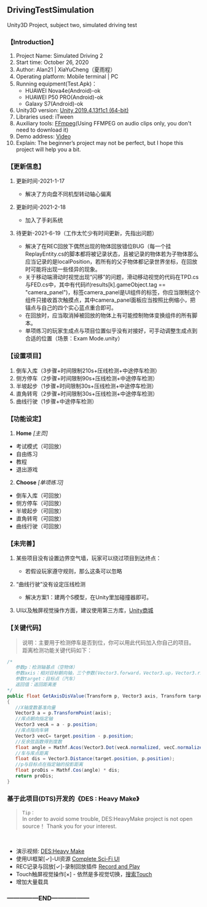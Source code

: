 ## DrivingTestSimulation
 Unity3D Project, subject two, simulated driving test


### 【Introduction】
1. Project Name: Simulated Driving 2
2. Start time: ‎October 26, 2020
3. Author: Alan21 | XiaYuCheng（夏雨程）
4. Operating platform: Mobile terminal | PC
5. Running equipment(Test.Apk)：
   - HUAWEI Nova4e(Android)-ok
   - HUAWEI P50 PRO(Android)-ok
   - Galaxy S7(Android)-ok
6. Unity3D version: [Unity 2019.4.13f1c1 (64-bit)](https://unity.cn/releases/full/2019)
7. Libraries used: iTween
8. Auxiliary tools: [FFmpeg](https://ffmpeg.org)(Using FFMPEG on audio clips only, you don't need to download it)
9. Demo address: [Video](https://www.bilibili.com/video/bv1hK4y1Q79G)
10. Explain: The beginner’s project may not be perfect, but I hope this project will help you a bit.


### 【更新信息】
1. 更新时间-2021-1-17
   - 解决了方向盘不同机型转动轴心偏离

2. 更新时间-2021-2-18
   - 加入了手刹系统

3. 待更新-2021-6-19（工作太忙少有时间更新，先指出问题）
   - 解决了在REC回放下偶然出现的物体回放错位BUG（每一个挂ReplayEntity.cs的脚本都将被记录状态，且被记录的物体若为子物体那么应当记录的是localPosition，若所有的父子物体都记录世界坐标，在回放时可能将出现一些怪异的现象。
   - 关于移动端滑动时视觉出现“闪移”的问题，滑动移动视觉的代码在TPD.cs与FED.cs中，其中有代码if(results[k].gameObject.tag == "camera_panel")，标签camera_panel是UI组件的标签，你应当限制这个组件只接收首次触摸点，其中camera_panel面板应当按照比例缩小，把锚点与自己的四个实心蓝点重合即可。
   - 在回放时，应当取消掉被回放的物体上有可能控制物体变换组件的所有脚本。
   - 单项练习的玩家生成点与项目位置似乎没有对接好，可手动调整生成点到合适的位置（场景：Exam Mode.unity）

### 【设置项目】
 1. 倒车入库（3步骤+时间限制210s+压线检测+中途停车检测）
 3. 侧方停车（2步骤+时间限制90s+压线检测+中途停车检测）　　
 4. 半坡起步（1步骤+时间限制30s+压线检测+中途停车检测）
 5. 直角转弯（2步骤+时间限制30s+压线检测+中途停车检测）
 6. 曲线行驶（1步骤+中途停车检测）


### 【功能设定】
1. **Home** *[主页]*
 - 考试模式（可回放）
 - 自由练习
 - 教程
 - 退出游戏
2. **Choose** *[单项练习]*
 - 倒车入库（可回放）
 - 侧方停车（可回放）
 - 半坡起步（可回放）
 - 直角转弯（可回放）
 - 曲线行驶（可回放）
 

### 【未完善】
1. 某些项目没有设置边界空气墙，玩家可以绕过项目到达终点：
   - 若假设玩家遵守规则，那么这条可以忽略

2. “曲线行驶”没有设定压线检测
   - 解决方案1：建两个S模型，在Unity里加碰撞器即可。

3. UI以及触屏视觉操作方面，建议使用第三方库，[Unity商城](https://assetstore.unity.com)

### 【关键代码】
> 说明：主要用于检测停车是否到位，你可以用此代码加入你自己的项目。
> 距离检测功能关键代码如下：

```c#
/*
   参数p：检测轴基点（空物体）
   参数axis：相对目标朝向轴，三个参数(Vector3.forward，Vector3.up，Vector3.right)
   参数target：目标点（汽车）
   返回值：返回距离差
*/
public float GetAxisDisValue(Transform p, Vector3 axis, Transform target)
{
   //X轴度数基准向量
   Vector3 a = p.TransformPoint(axis);
   //库点朝向指定轴
   Vector3 vecA = a - p.position;
   //库点指向车辆
   Vector3 vecC= target.position - p.position;
   //反余弦函数得到度数
   float angle = Mathf.Acos(Vector3.Dot(vecA.normalized, vecC.normalized));
   //车与库点距离
   float dis = Vector3.Distance(target.position, p.position);
   //p与目标点在指定轴的投影距离
   float proDis = Mathf.Cos(angle) * dis;
   return proDis;
}
```

### 基于此项目(DTS)开发的《DES : Heavy Make》
 > `Tip：`<br>
 > In order to avoid some trouble, DES:HeavyMake project is not open source！
 > Thank you for your interest.
<br>

 - 演示视频: [DES:Heavy Make](https://www.bilibili.com/video/BV1Sq4y1r7eK)
 - 使用UI框架[✓]-UI资源 [Complete Sci-Fi UI](https://assetstore.unity.com/packages/2d/gui/shift-complete-sci-fi-ui-157943)
 - REC记录与回放[✓]-录制回放插件 [Record and Play](https://assetstore.unity.com/packages/tools/animation/record-and-play-148294)
 - Touch触屏视觉操作[×] - 依然是多视觉切换，[搜索Touch](https://assetstore.unity.com/?q=touch&orderBy=1)
 - 增加大量载具

### —————END——————
